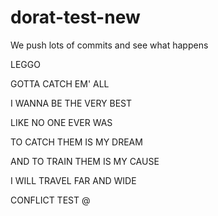 # dorat-test-new

We push lots of commits and see what happens

LEGGO

GOTTA CATCH EM' ALL

I WANNA BE THE VERY BEST 

LIKE NO ONE EVER WAS

TO CATCH THEM IS MY DREAM

AND TO TRAIN THEM IS MY CAUSE

I WILL TRAVEL FAR AND WIDE

CONFLICT TEST @

